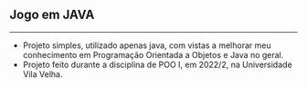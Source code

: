 ## Jogo em JAVA

---

* Projeto simples, utilizado apenas java, com vistas a melhorar meu conhecimento em Programação Orientada a Objetos e Java no geral.
* Projeto feito durante a disciplina de POO I, em 2022/2, na Universidade Vila Velha.